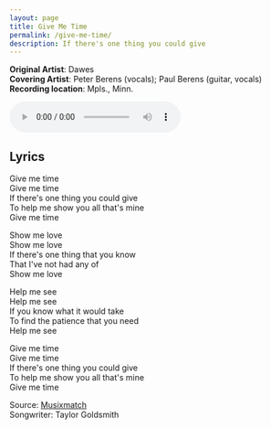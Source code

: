 ```yaml
---
layout: page
title: Give Me Time
permalink: /give-me-time/
description: If there's one thing you could give
---
```

**Original Artist**: Dawes<br>
**Covering Artist**: Peter Berens (vocals); Paul Berens (guitar, vocals)<br>
**Recording location**: Mpls., Minn.

<audio id="player" controls>
  <source src="/assets/songs/give.me.time.mp3" type="audio/mp3" />
</audio>

## Lyrics
Give me time<br>
Give me time<br>
If there's one thing you could give<br>
To help me show you all that's mine<br>
Give me time

Show me love<br>
Show me love<br>
If there's one thing that you know<br>
That I've not had any of<br>
Show me love

Help me see<br>
Help me see<br>
If you know what it would take<br>
To find the patience that you need<br>
Help me see

Give me time<br>
Give me time<br>
If there's one thing you could give<br>
To help me show you all that's mine<br>
Give me time

<span class="muted small">Source: </span><a class="muted small" href="https://www.musixmatch.com/lyrics/Dawes/Give-Me-Time" target="_blank">Musixmatch</a><br>
<span class="muted small">Songwriter: Taylor Goldsmith</span><br>